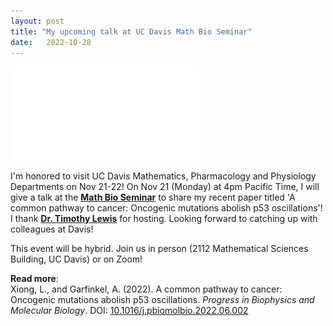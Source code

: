 ```yaml
---
layout: post
title: "My upcoming talk at UC Davis Math Bio Seminar"
date:   2022-10-28 
---
```


![UCDavis_Talk](/images/UCDavis_Talk.pdf)

I'm honored to visit UC Davis Mathematics, Pharmacology and Physiology Departments on Nov 21-22! On Nov 21 (Monday) at 4pm Pacific Time, I will give a talk at the [**Math Bio Seminar**](https://www.math.ucdavis.edu/research/seminars?talk_id=6639) to share my recent paper titled 'A common pathway to cancer: Oncogenic mutations abolish p53 oscillations'! I thank [**Dr. Timothy Lewis**](https://www.math.ucdavis.edu/people/general-profile?fac_id=tjlewis) for hosting. Looking forward to catching up with colleagues at Davis!

This event will be hybrid. Join us in person (2112 Mathematical Sciences Building, UC Davis) or on Zoom!

**Read more**: \
Xiong, L., and Garfinkel, A. (2022). A common pathway to cancer: Oncogenic mutations abolish p53 oscillations. *Progress in Biophysics and Molecular Biology*. DOI: [10.1016/j.pbiomolbio.2022.06.002](https://doi.org/10.1016/j.pbiomolbio.2022.06.002)